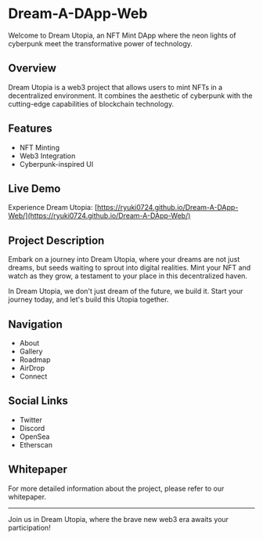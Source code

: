 # Dream-A-DApp-Web

Welcome to Dream Utopia, an NFT Mint DApp where the neon lights of cyberpunk meet the transformative power of technology.

## Overview

Dream Utopia is a web3 project that allows users to mint NFTs in a decentralized environment. It combines the aesthetic of cyberpunk with the cutting-edge capabilities of blockchain technology.

## Features

- NFT Minting
- Web3 Integration
- Cyberpunk-inspired UI

## Live Demo

Experience Dream Utopia: [https://ryuki0724.github.io/Dream-A-DApp-Web/](https://ryuki0724.github.io/Dream-A-DApp-Web/)

## Project Description

Embark on a journey into Dream Utopia, where your dreams are not just dreams, but seeds waiting to sprout into digital realities. Mint your NFT and watch as they grow, a testament to your place in this decentralized haven.

In Dream Utopia, we don't just dream of the future, we build it. Start your journey today, and let's build this Utopia together.

## Navigation

- About
- Gallery
- Roadmap
- AirDrop
- Connect

## Social Links

- Twitter
- Discord
- OpenSea
- Etherscan

## Whitepaper

For more detailed information about the project, please refer to our whitepaper.

---

Join us in Dream Utopia, where the brave new web3 era awaits your participation!
